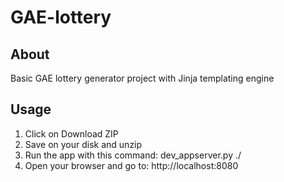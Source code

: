 # GAE-lottery

<h2>About</h2>

Basic GAE lottery generator project with Jinja templating engine

<h2>Usage</h2>

<ol>
    <li>Click on Download ZIP</li>
    <li>Save on your disk and unzip</li>
    <li>Run the app with this command: dev_appserver.py ./</li>
    <li>Open your browser and go to: http://localhost:8080</li>
</ol>

